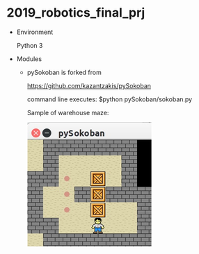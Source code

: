 # 2019_robotics_final_prj

* Environment
  
  Python 3

* Modules
  - pySokoban is forked from
  
    https://github.com/kazantzakis/pySokoban
  
    command line executes:  $python pySokoban/sokoban.py

    Sample of warehouse maze:

    ![image](https://github.com/annsonic/2019_team_13_final_prj/blob/master/doc/maze.jpg)
